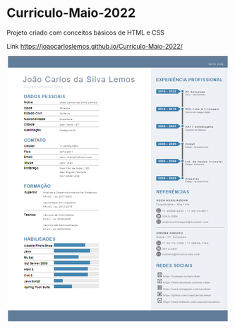 # Curriculo-Maio-2022

Projeto criado com conceitos básicos de HTML e CSS


Link  https://joaocarloslemos.github.io/Curriculo-Maio-2022/


<div align="center">
  <img src="https://raw.githubusercontent.com/JoaoCarlosLemos/imagens/main/curriculo-maio-2022.PNG">
</div>
